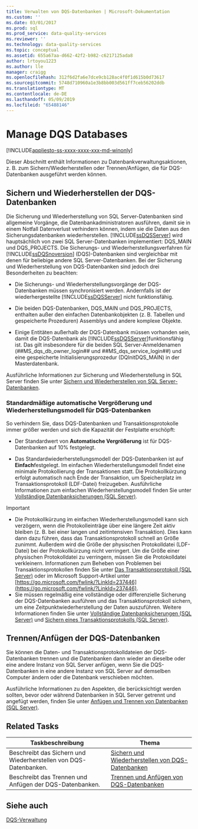 ```yaml
---
title: Verwalten von DQS-Datenbanken | Microsoft-Dokumentation
ms.custom: ''
ms.date: 03/01/2017
ms.prod: sql
ms.prod_service: data-quality-services
ms.reviewer: ''
ms.technology: data-quality-services
ms.topic: conceptual
ms.assetid: 655a67aa-d662-42f2-b982-c6217125ada8
author: lrtoyou1223
ms.author: lle
manager: craigg
ms.openlocfilehash: 312f6d2fa6e7dce9cb128ac4f0f1d615b0d73617
ms.sourcegitcommit: 5748d710960a1e3b8bb003d561ff7ceb56202ddb
ms.translationtype: MT
ms.contentlocale: de-DE
ms.lasthandoff: 05/09/2019
ms.locfileid: "65488146"
---
```

# <a name="manage-dqs-databases"></a>Manage DQS Databases

[!INCLUDE[appliesto-ss-xxxx-xxxx-xxx-md-winonly](../includes/appliesto-ss-xxxx-xxxx-xxx-md-winonly.md)]

  Dieser Abschnitt enthält Informationen zu Datenbankverwaltungsaktionen, z. B. zum Sichern/Wiederherstellen oder Trennen/Anfügen, die für DQS-Datenbanken ausgeführt werden können.  
  
##  <a name="BackupRestore"></a> Sichern und Wiederherstellen der DQS-Datenbanken  
 Die Sicherung und Wiederherstellung von SQL Server-Datenbanken sind allgemeine Vorgänge, die Datenbankadministratoren ausführen, damit sie in einem Notfall Datenverlust verhindern können, indem sie die Daten aus den Sicherungsdatenbanken wiederherstellen. [!INCLUDE[ssDQSServer](../includes/ssdqsserver-md.md)] wird hauptsächlich von zwei SQL Server-Datenbanken implementiert: DQS_MAIN und DQS_PROJECTS. Die Sicherungs- und Wiederherstellungsverfahren für [!INCLUDE[ssDQSnoversion](../includes/ssdqsnoversion-md.md)] (DQS)-Datenbanken sind vergleichbar mit denen für beliebige andere SQL Server-Datenbanken. Bei der Sicherung und Wiederherstellung von DQS-Datenbanken sind jedoch drei Besonderheiten zu beachten:  
  
-   Die Sicherungs- und Wiederherstellungsvorgänge der DQS-Datenbanken müssen synchronisiert werden. Andernfalls ist der wiederhergestellte [!INCLUDE[ssDQSServer](../includes/ssdqsserver-md.md)] nicht funktionsfähig.  
  
-   Die beiden DQS-Datenbanken, DQS_MAIN und DQS_PROJECTS, enthalten außer den einfachen Datenbankobjekten (z. B. Tabellen und gespeicherte Prozeduren) Assemblys und andere komplexe Objekte.  
  
-   Einige Entitäten außerhalb der DQS-Datenbank müssen vorhanden sein, damit die DQS-Datenbank als [!INCLUDE[ssDQSServer](../includes/ssdqsserver-md.md)]funktionsfähig ist. Das gilt insbesondere für die beiden SQL Server-Anmeldenamen (##MS_dqs_db_owner_login## und ##MS_dqs_service_login##) und eine gespeicherte Initialisierungsprozedur (DQInitDQS_MAIN) in der Masterdatenbank.  
  
 Ausführliche Informationen zur Sicherung und Wiederherstellung in SQL Server finden Sie unter [Sichern und Wiederherstellen von SQL Server-Datenbanken](../relational-databases/backup-restore/back-up-and-restore-of-sql-server-databases.md).  
  
### <a name="default-autogrowth-size-and-recovery-model-for-the-dqs-databases"></a>Standardmäßige automatische Vergrößerung und Wiederherstellungsmodell für DQS-Datenbanken  
 So verhindern Sie, dass DQS-Datenbanken und Transaktionsprotokolle immer größer werden und sich die Kapazität der Festplatte erschöpft:  
  
-   Der Standardwert von **Automatische Vergrößerung** ist für DQS-Datenbanken auf 10% festgelegt.  
  
-   Das Standardwiederherstellungsmodell der DQS-Datenbanken ist auf **Einfach**festgelegt. Im einfachen Wiederherstellungsmodell findet eine minimale Protokollierung der Transaktionen statt. Die Protokollkürzung erfolgt automatisch nach Ende der Transaktion, um Speicherplatz im Transaktionsprotokoll (LDF-Datei) freizugeben. Ausführliche Informationen zum einfachen Wiederherstellungsmodell finden Sie unter [Vollständige Datenbanksicherungen &#40;SQL Server&#41;](../relational-databases/backup-restore/full-database-backups-sql-server.md).  
  
> [!IMPORTANT]
>  -   Die Protokollkürzung im einfachen Wiederherstellungsmodell kann sich verzögern, wenn die Protokolleinträge über eine längere Zeit aktiv bleiben (z. B. bei einer langen und zeitintensiven Transaktion). Dies kann dann dazu führen, dass das Transaktionsprotokoll schnell an Größe zunimmt. Außerdem wird die Größe der physischen Protokolldatei (LDF-Datei) bei der Protokollkürzung nicht verringert. Um die Größe einer physischen Protokolldatei zu verringern, müssen Sie die Protokolldatei verkleinern. Informationen zum Beheben von Problemen bei Transaktionsprotokollen finden Sie unter [Das Transaktionsprotokoll &#40;SQL Server&#41;](../relational-databases/logs/the-transaction-log-sql-server.md) oder im Microsoft Support-Artikel unter [https://go.microsoft.com/fwlink/?LinkId=237446](https://go.microsoft.com/fwlink/?LinkId=237446).  
> -   Sie müssen regelmäßig eine vollständige oder differenzielle Sicherung der DQS-Datenbanken ausführen und das Transaktionsprotokoll sichern, um eine Zeitpunktwiederherstellung der Daten auszuführen. Weitere Informationen finden Sie unter [Vollständige Datenbanksicherungen &#40;SQL Server&#41;](../relational-databases/backup-restore/full-database-backups-sql-server.md) und [Sichern eines Transaktionsprotokolls &#40;SQL Server&#41;](../relational-databases/backup-restore/back-up-a-transaction-log-sql-server.md).  
  
##  <a name="DetachAttach"></a> Trennen/Anfügen der DQS-Datenbanken  
 Sie können die Daten- und Transaktionsprotokolldateien der DQS-Datenbanken trennen und die Datenbanken dann wieder an dieselbe oder eine andere Instanz von SQL Server anfügen, wenn Sie die DQS-Datenbanken in eine andere Instanz von SQL Server auf demselben Computer ändern oder die Datenbank verschieben möchten.  
  
 Ausführliche Informationen zu den Aspekten, die berücksichtigt werden sollten, bevor oder während Datenbanken in SQL Server getrennt und angefügt werden, finden Sie unter [Anfügen und Trennen von Datenbanken &#40;SQL Server&#41;](../relational-databases/databases/database-detach-and-attach-sql-server.md).  
  
## <a name="related-tasks"></a>Related Tasks  
  
|Taskbeschreibung|Thema|  
|----------------------|-----------|  
|Beschreibt das Sichern und Wiederherstellen von DQS-Datenbanken.|[Sichern und Wiederherstellen von DQS-Datenbanken](../data-quality-services/backing-up-and-restoring-dqs-databases.md)|  
|Beschreibt das Trennen und Anfügen der DQS-Datenbanken.|[Trennen und Anfügen von DQS-Datenbanken](../data-quality-services/detaching-and-attaching-dqs-databases.md)|  
  
## <a name="see-also"></a>Siehe auch  
 [DQS-Verwaltung](../data-quality-services/dqs-administration.md)  
  
  
